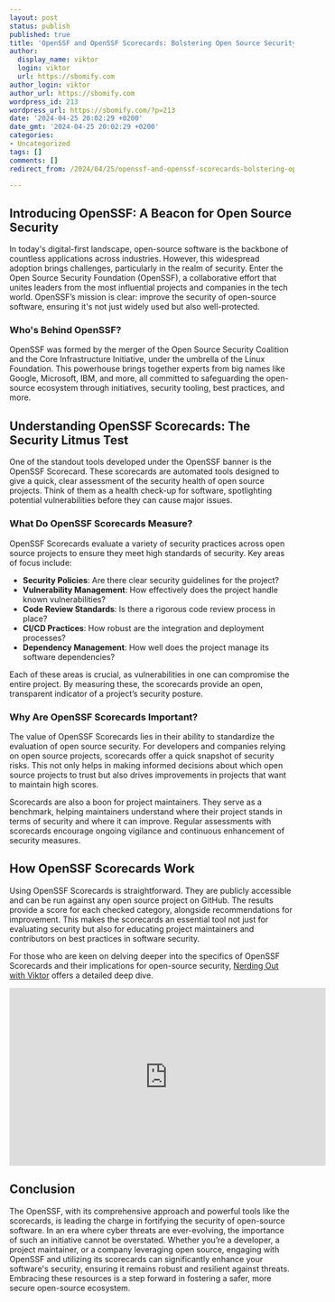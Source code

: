 ```yaml
---
layout: post
status: publish
published: true
title: 'OpenSSF and OpenSSF Scorecards: Bolstering Open Source Security'
author:
  display_name: viktor
  login: viktor
  url: https://sbomify.com
author_login: viktor
author_url: https://sbomify.com
wordpress_id: 213
wordpress_url: https://sbomify.com/?p=213
date: '2024-04-25 20:02:29 +0200'
date_gmt: '2024-04-25 20:02:29 +0200'
categories:
- Uncategorized
tags: []
comments: []
redirect_from: /2024/04/25/openssf-and-openssf-scorecards-bolstering-open-source-security/

---
```


## Introducing OpenSSF: A Beacon for Open Source Security

In today's digital-first landscape, open-source software is the backbone of countless applications across industries. However, this widespread adoption brings challenges, particularly in the realm of security. Enter the Open Source Security Foundation (OpenSSF), a collaborative effort that unites leaders from the most influential projects and companies in the tech world. OpenSSF’s mission is clear: improve the security of open-source software, ensuring it's not just widely used but also well-protected.

### Who's Behind OpenSSF?

OpenSSF was formed by the merger of the Open Source Security Coalition and the Core Infrastructure Initiative, under the umbrella of the Linux Foundation. This powerhouse brings together experts from big names like Google, Microsoft, IBM, and more, all committed to safeguarding the open-source ecosystem through initiatives, security tooling, best practices, and more.

## Understanding OpenSSF Scorecards: The Security Litmus Test

One of the standout tools developed under the OpenSSF banner is the OpenSSF Scorecard. These scorecards are automated tools designed to give a quick, clear assessment of the security health of open source projects. Think of them as a health check-up for software, spotlighting potential vulnerabilities before they can cause major issues.

### What Do OpenSSF Scorecards Measure?

OpenSSF Scorecards evaluate a variety of security practices across open source projects to ensure they meet high standards of security. Key areas of focus include:

- **Security Policies**: Are there clear security guidelines for the project?
- **Vulnerability Management**: How effectively does the project handle known vulnerabilities?
- **Code Review Standards**: Is there a rigorous code review process in place?
- **CI/CD Practices**: How robust are the integration and deployment processes?
- **Dependency Management**: How well does the project manage its software dependencies?

Each of these areas is crucial, as vulnerabilities in one can compromise the entire project. By measuring these, the scorecards provide an open, transparent indicator of a project’s security posture.

### Why Are OpenSSF Scorecards Important?

The value of OpenSSF Scorecards lies in their ability to standardize the evaluation of open source security. For developers and companies relying on open source projects, scorecards offer a quick snapshot of security risks. This not only helps in making informed decisions about which open source projects to trust but also drives improvements in projects that want to maintain high scores.

Scorecards are also a boon for project maintainers. They serve as a benchmark, helping maintainers understand where their project stands in terms of security and where it can improve. Regular assessments with scorecards encourage ongoing vigilance and continuous enhancement of security measures.

## How OpenSSF Scorecards Work

Using OpenSSF Scorecards is straightforward. They are publicly accessible and can be run against any open source project on GitHub. The results provide a score for each checked category, alongside recommendations for improvement. This makes the scorecards an essential tool not just for evaluating security but also for educating project maintainers and contributors on best practices in software security.

For those who are keen on delving deeper into the specifics of OpenSSF Scorecards and their implications for open-source security, [Nerding Out with Viktor](https://www.youtube.com/@nerdingoutwithviktor) offers a detailed deep dive.

<iframe width="560" height="315" src="https://www.youtube.com/embed/KdgkiWdhpZ8?si=NGn8LV09bHx5N0kb" title="YouTube video player" frameborder="0" allow="accelerometer; autoplay; clipboard-write; encrypted-media; gyroscope; picture-in-picture; web-share" referrerpolicy="strict-origin-when-cross-origin" allowfullscreen></iframe>

## Conclusion

The OpenSSF, with its comprehensive approach and powerful tools like the scorecards, is leading the charge in fortifying the security of open-source software. In an era where cyber threats are ever-evolving, the importance of such an initiative cannot be overstated. Whether you’re a developer, a project maintainer, or a company leveraging open source, engaging with OpenSSF and utilizing its scorecards can significantly enhance your software's security, ensuring it remains robust and resilient against threats. Embracing these resources is a step forward in fostering a safer, more secure open-source ecosystem.

